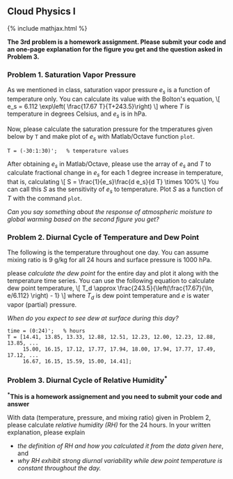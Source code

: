 ## Cloud Physics I
{% include mathjax.html %} 

**The 3rd problem is a homework assignment. Please submit your code and an one-page explanation for the figure you get and the question asked in Problem 3.**

### Problem 1. Saturation Vapor Pressure

As we mentioned in class, saturation vapor pressure _e<sub>s</sub>_ is a function of temperature only. You can calculate its value with the Bolton's equation,
\\[
e_s = 6.112 \exp\left( \frac{17.67 T}{T+243.5}\right)
\\]
where _T_ is temperature in degrees Celsius, and _e<sub>s</sub>_ is in hPa.

Now, please calculate the saturation pressure for the tmperatures given below by `T` and make plot of _e<sub>s</sub>_ with Matlab/Octave function `plot`.
```
T = (-30:1:30)';   % temperature values
```

After obtaining _e<sub>s</sub>_ in Matlab/Octave, please use the array of _e<sub>s</sub>_ and _T_ to calculate fractional change in _e<sub>s</sub>_ for each 1 degree increase in temperature, that is, calculating 
\\[
S = \frac{1}{e_s}\frac{d e_s}{d T} \times 100\%
\\]
You can call this _S_ as the sensitivity of _e<sub>s</sub>_ to temperature. Plot _S_ as a function of _T_ with the command `plot`.

_Can you say something about the response of atmospheric moisture to global warming based on the second figure you get?_



### Problem 2. Diurnal Cycle of Temperature and Dew Point

The following is the temperature throughout one day. You can assume mixing ratio is 9 g/kg for all 24 hours and surface pressure is 1000 hPa.

please _calculate the dew point_ for the entire day and plot it along with the temperature time series. You can use the following equation to calculate dew point temperature, 
\\[
T_d \approx \frac{243.5}{\left(\frac{17.67}{\ln\, e/6.112} \right) - 1}
\\]
where _T<sub>d</sub>_ is dew point temperature and _e_ is water vapor (partial) pressure.


_When do you expect to see dew at surface during this day?_

```
time = (0:24)';   % hours
T = [14.41, 13.85, 13.33, 12.88, 12.51, 12.23, 12.00, 12.23, 12.88, 13.85, ...
     15.00, 16.15, 17.12, 17.77, 17.94, 18.00, 17.94, 17.77, 17.49, 17.12, ...
     16.67, 16.15, 15.59, 15.00, 14.41];
```



### Problem 3. Diurnal Cycle of Relative Humidity<sup>*</sup>

**<sup>*</sup>This is a homework assignement and you need to submit your code and answer**

With data (temperature, pressure, and mixing ratio) given in Problem 2, please calculate _relative humidity (RH)_ for the 24 hours. In your written explanation, please explain
* _the definition of RH and how you calculated it from the data given here_, and 
* _why RH exhibit strong diurnal variability while dew point temperature is constant throughout the day._





